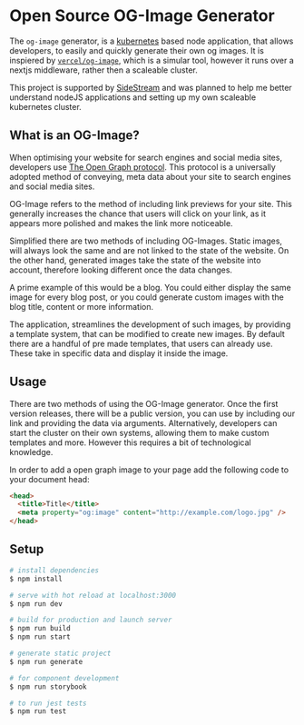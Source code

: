 # Open Source OG-Image Generator

The `og-image` generator, is a [kubernetes](https://kubernetes.io/) based node application, that allows developers, to easily and quickly generate their own og images. It is inspiered by [`vercel/og-image`](https://github.com/vercel/og-image), which is a simular tool, however it runs over a nextjs middleware, rather then a scaleable cluster. 

This project is supported by [SideStream](https://www.sidestream.tech/) and was planned to help me better understand nodeJS applications and setting up my own scaleable kubernetes cluster.

## What is an OG-Image?

When optimising your website for search engines and social media sites, developers use [The Open Graph protocol](https://ogp.me/). This protocol is a universally adopted method of conveying, meta data about your site to search engines and social media sites.  

OG-Image refers to the method of including link previews for your site. This generally increases the chance that users will click on your link, as it appears more polished and makes the link more noticeable. 

Simplified there are two methods of including OG-Images. Static images, will always look the same and are not linked to the state of the website. On the other hand, generated images take the state of the website into account, therefore looking different once the data changes. 

A prime example of this would be a blog. You could either display the same image for every blog post, or you could generate custom images with the blog title, content or more information. 

The application, streamlines the development of such images, by providing a template system, that can be modified to create new images. By default there are a handful of pre made templates, that users can already use. These take in specific data and display it inside the image.

## Usage

There are two methods of using the OG-Image generator. Once the first version releases, there will be a public version, you can use by including our link and providing the data via arguments. 
Alternatively, developers can start the cluster on their own systems, allowing them to make custom templates and more. However this requires a bit of technological knowledge.  

In order to add a open graph image to your page add the following code to your document head:

```html
<head>
  <title>Title</title>
  <meta property="og:image" content="http://example.com/logo.jpg" />
</head>
```

## Setup
```bash
# install dependencies
$ npm install

# serve with hot reload at localhost:3000
$ npm run dev

# build for production and launch server
$ npm run build
$ npm run start

# generate static project
$ npm run generate

# for component development
$ npm run storybook

# to run jest tests
$ npm run test
```
